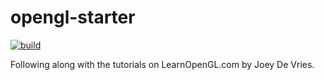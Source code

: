 # opengl-starter
[![build](https://github.com/McMassiveNZ/learn-opengl/actions/workflows/ci.yml/badge.svg)](https://github.com/McMassiveNZ/learn-opengl/actions/workflows/ci.yml)

Following along with the tutorials on LearnOpenGL.com by Joey De Vries.
